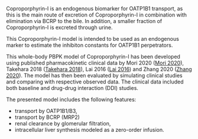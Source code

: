Coproporphyrin-I  is an endogenous biomarker for OATP1B1 transport, as this is the main route of excretion of Coproporphyrin-I in combination with elimination via BCRP to the bile. In addition, a smaller fraction of Coproporphyrin-I is excreted through urine.

This Coproporphyrin-I model is intended to be used as an endogenous marker to estimate the inhibiton constants for OATP1B1 perpetrators.

This whole-body PBPK model of Coproporphyrin-I has been developed using published pharmacokinetic clinical data by Mori 2020 ([Mori 2020](#5-references)), Takehara 2018 ([Takehara 2018](#5-references)), Lai 2016 ([Lai 2016](#5-references)) and Zhang 2020 ([Zhang 2020](#5-references)). 
The model has then been evaluated by simulating clinical studies and comparing with respective observed data. 
The clinical data included both baseline and drug-drug interaction (DDI) studies.   

The presented model includes the following features:

- transport by OATP1B1/B3,
- transport by BCRP (MRP2)
- renal clearance by glomerular filtration,
- intracellular liver synthesis modeled as a zero-order infusion.

